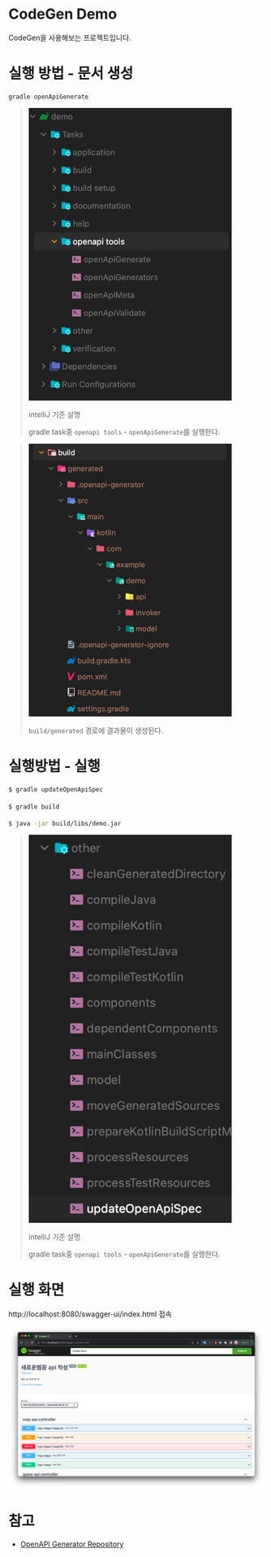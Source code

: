 # CodeGen Demo

CodeGen을 사용해보는 프로젝트입니다.

# 실행 방법 - 문서 생성

```bash
gradle openApiGenerate
```


> <img src="docs/images/execute-openApiGenerate.png" width="400px" alt="execute-openApiGenerate in intelliJ">
> 
> intelliJ 기준 설명
> 
> gradle task중 `openapi tools` - `openApiGenerate`를 실행한다.

> <img src="docs/images/generateResult.png" width="400px" alt="openApiGenerate Result">
> 
> `build/generated` 경로에 결과물이 생성된다.

# 실행방법 - 실행

```bash
$ gradle updateOpenApiSpec

$ gradle build

$ java -jar build/libs/demo.jar
```

> <img src="docs/images/execute-updateOpenApiSpec.png" width="400px" alt="execute updateOpenApiSpec in intelliJ">
> 
> intelliJ 기준 설명
>  
> gradle task중 `openapi tools` - `openApiGenerate`를 실행한다.

# 실행 화면

http://localhost:8080/swagger-ui/index.html 접속

<img src="docs/images/result.png" width="1200px" alt="execute result swagger page">

# 참고

- [OpenAPI Generator Repository](https://github.com/OpenAPITools/openapi-generator)
